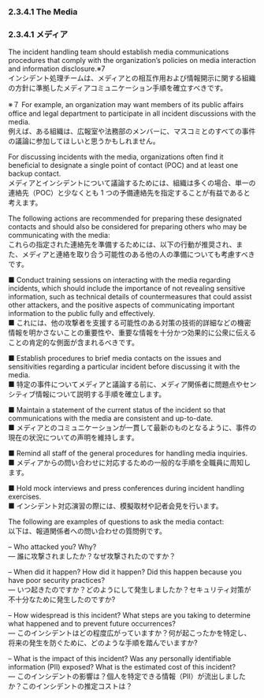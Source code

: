 ### 2.3.4.1 The Media 
### 2.3.4.1 メディア

The incident handling team should establish media communications procedures that comply with the organization’s policies on media interaction and information disclosure.※7  
インシデント処理チームは、メディアとの相互作用および情報開示に関する組織の方針に準拠したメディアコミュニケーション手順を確立すべきです。  

※７
For example, an organization may want members of its public affairs office and legal department to participate in all incident discussions with the media.  
例えば、ある組織は、広報室や法務部のメンバーに、マスコミとのすべての事件の議論に参加してほしいと思うかもしれません。  

For discussing incidents with the media, organizations often find it beneficial to designate a single point of contact (POC) and at least one backup contact.  
メディアとインシデントについて議論するためには、組織は多くの場合、単一の連絡先（POC）と少なくとも 1 つの予備連絡先を指定することが有益であると考えます。  

The following actions are recommended for preparing these designated contacts and should also be considered for preparing others who may be communicating with the media:  
これらの指定された連絡先を準備するためには、以下の行動が推奨され、また、メディアと連絡を取り合う可能性のある他の人の準備についても考慮すべきです。  

■ Conduct training sessions on interacting with the media regarding incidents, which should include the importance of not revealing sensitive information, such as technical details of countermeasures that could assist other attackers, and the positive aspects of communicating important information to the public fully and effectively.  
■ これには、他の攻撃者を支援する可能性のある対策の技術的詳細などの機密情報を明かさないことの重要性や、重要な情報を十分かつ効果的に公衆に伝えることの肯定的な側面が含まれるべきです。 

■ Establish procedures to brief media contacts on the issues and sensitivities regarding a particular incident before discussing it with the media.  
■ 特定の事件についてメディアと議論する前に、メディア関係者に問題点やセンシティブ情報について説明する手順を確立します。  

■ Maintain a statement of the current status of the incident so that communications with the media are consistent and up-to-date.  
■ メディアとのコミュニケーションが一貫して最新のものとなるように、事件の現在の状況についての声明を維持します。  

■ Remind all staff of the general procedures for handling media inquiries.  
■ メディアからの問い合わせに対応するための一般的な手順を全職員に周知します。  

■ Hold mock interviews and press conferences during incident handling exercises.  
■ インシデント対応演習の際には、模擬取材や記者会見を行います。  

The following are examples of questions to ask the media contact:  
以下は、報道関係者への問い合わせの質問例です。  

– Who attacked you? Why?  
― 誰に攻撃されましたか？なぜ攻撃されたのですか？  

– When did it happen? How did it happen? Did this happen because you have poor security practices?  
― いつ起きたのですか？どのようにして発生しましたか？セキュリティ対策が不十分なために発生したのですか?   

– How widespread is this incident? What steps are you taking to determine what happened and to prevent future occurrences?  
― このインシデントはどの程度広がっていますか？何が起こったかを特定し、将来の発生を防ぐために、どのような手順を踏んでいますか?   

– What is the impact of this incident? Was any personally identifiable information (PII) exposed? What is the estimated cost of this incident?  
― このインシデントの影響は？個人を特定できる情報（PII）が流出しましたか？このインシデントの推定コストは？   
